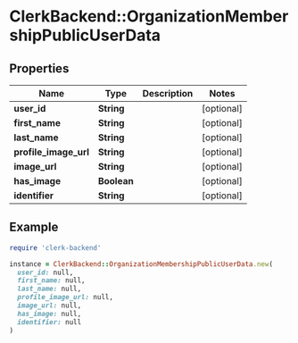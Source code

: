 # ClerkBackend::OrganizationMembershipPublicUserData

## Properties

| Name | Type | Description | Notes |
| ---- | ---- | ----------- | ----- |
| **user_id** | **String** |  | [optional] |
| **first_name** | **String** |  | [optional] |
| **last_name** | **String** |  | [optional] |
| **profile_image_url** | **String** |  | [optional] |
| **image_url** | **String** |  | [optional] |
| **has_image** | **Boolean** |  | [optional] |
| **identifier** | **String** |  | [optional] |

## Example

```ruby
require 'clerk-backend'

instance = ClerkBackend::OrganizationMembershipPublicUserData.new(
  user_id: null,
  first_name: null,
  last_name: null,
  profile_image_url: null,
  image_url: null,
  has_image: null,
  identifier: null
)
```


